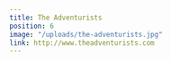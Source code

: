```yaml
---
title: The Adventurists
position: 6
image: "/uploads/the-adventurists.jpg"
link: http://www.theadventurists.com
---
```


